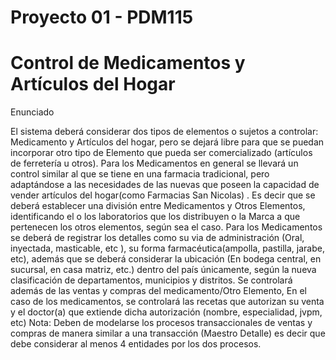 # Proyecto 01 - PDM115

# Control de Medicamentos y Artículos del Hogar

Enunciado

El sistema deberá considerar dos tipos de elementos o sujetos a controlar: 
Medicamento y Artículos del hogar, pero se dejará libre para que se puedan 
incorporar otro tipo de Elemento que pueda ser comercializado (artículos de 
ferretería u otros). Para los Medicamentos en general se llevará un control similar 
al que se tiene en una farmacia tradicional, pero adaptándose a las necesidades 
de las nuevas que poseen la capacidad de vender artículos del hogar(como 
Farmacias San Nicolas) . Es decir que se deberá establecer una división entre 
Medicamentos y Otros Elementos, identificando el o los laboratorios que los 
distribuyen o la Marca a que pertenecen los otros elementos, según sea el caso. 
Para los Medicamentos se deberá de registrar los detalles como su via de 
administración (Oral, inyectada, masticable, etc ), su forma farmacéutica(ampolla, 
pastilla, jarabe, etc), además que se deberá considerar la ubicación (En bodega 
central, en sucursal, en casa matriz, etc.) dentro del país únicamente, según la 
nueva clasificación de departamentos, municipios y distritos. Se controlará 
además de las ventas y compras del medicamento/Otro Elemento, En el caso de 
los medicamentos, se controlará las recetas que autorizan su venta y el doctor(a) 
que extiende dicha autorización (nombre, especialidad, jvpm, etc) 
Nota: Deben de modelarse los procesos transaccionales de ventas y compras de 
manera similar a una transacción (Maestro Detalle) es decir que debe considerar 
al menos 4 entidades por los dos procesos.
